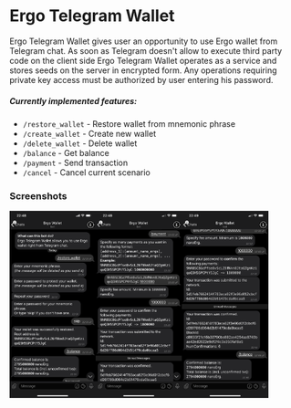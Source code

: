 # Ergo Telegram Wallet

Ergo Telegram Wallet gives user an opportunity to use Ergo wallet from Telegram chat.
As soon as Telegram doesn't allow to execute third party code on the client side Ergo Telegram Wallet
operates as a service and stores seeds on the server in encrypted form. 
Any operations requiring private key access must be authorized by user entering his password.

##### Currently implemented features:
 - `/restore_wallet` - Restore wallet from mnemonic phrase
 - `/create_wallet` - Create new wallet
 - `/delete_wallet` - Delete wallet
 - `/balance` - Get balance
 - `/payment` - Send transaction
 - `/cancel` - Cancel current scenario
 
### Screenshots

<img src="https://raw.githubusercontent.com/oskin1/static-data/master/img/wallet_screen_0.png" align="left" width="30%"/>
<img src="https://raw.githubusercontent.com/oskin1/static-data/master/img/wallet_screen_1.png" align="left" width="30%"/>
<img src="https://raw.githubusercontent.com/oskin1/static-data/master/img/wallet_screen_2.png" align="left" width="30%"/>
